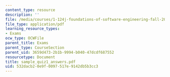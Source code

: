 ```yaml
---
content_type: resource
description: ''
file: /media/courses/1-124j-foundations-of-software-engineering-fall-2000/532dacb20e9f0097517e9142db5b3cc3_sample_quiz1_answers.pdf
file_type: application/pdf
learning_resource_types:
- Exams
ocw_type: OCWFile
parent_title: Exams
parent_type: CourseSection
parent_uid: 3659d473-2b1b-9994-b040-47dcdf687552
resourcetype: Document
title: sample_quiz1_answers.pdf
uid: 532dacb2-0e9f-0097-517e-9142db5b3cc3
---
```

